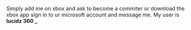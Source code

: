 Simply add me on xbox and ask to become a commiter or download the xbox app sign in to ur microsoft account and message me. My user is **lucidz 360
_**
